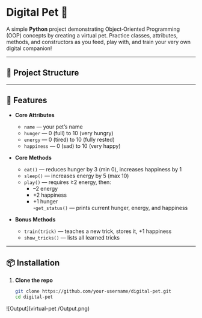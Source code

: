 # Digital Pet 🐶

A simple **Python** project demonstrating Object‑Oriented Programming (OOP) concepts by creating a virtual pet. Practice classes, attributes, methods, and constructors as you feed, play with, and train your very own digital companion!

---

## 📂 Project Structure
---

## 🚀 Features

- **Core Attributes**  
  - `name` — your pet’s name  
  - `hunger` — 0 (full) to 10 (very hungry)  
  - `energy` — 0 (tired) to 10 (fully rested)  
  - `happiness` — 0 (sad) to 10 (very happy)

- **Core Methods**  
  - `eat()` — reduces hunger by 3 (min 0), increases happiness by 1  
  - `sleep()` — increases energy by 5 (max 10)  
  - `play()` — requires ≥2 energy, then:
    - –2 energy  
    - +2 happiness  
    - +1 hunger  
    -`get_status()` — prints current hunger, energy, and happiness

- **Bonus Methods**  
  - `train(trick)` — teaches a new trick, stores it, +1 happiness  
  - `show_tricks()` — lists all learned tricks  

---

## 📦 Installation

1. **Clone the repo**  
   ```bash
   git clone https://github.com/your-username/digital-pet.git
   cd digital-pet
![Output](virtual-pet /Output.png)
   
